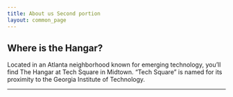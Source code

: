 ```yaml
---
title: About us Second portion
layout: common_page
---
```


<div id="home">
	<div class="col-md-offset-2 col-md-8 fullwidth">
		<h2 class="hangerHead">Where is the Hangar?</h2>
		<p class="addressDeta">Located in an Atlanta neighborhood known for emerging technology, you’ll find The Hangar at Tech Square in Midtown. “Tech Square” is named for its proximity to the Georgia Institute of Technology.  </p>
	</div>
</div>

<div id="home">
	<div class="container"/>
</div>
<hr class="fulllength">
	